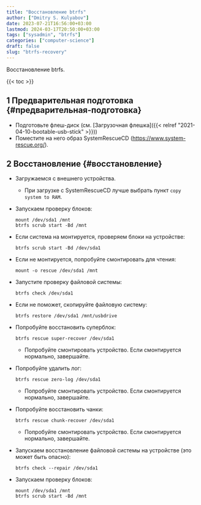 ```yaml
---
title: "Восстановление btrfs"
author: ["Dmitry S. Kulyabov"]
date: 2023-07-21T16:56:00+03:00
lastmod: 2024-03-17T20:50:00+03:00
tags: ["sysadmin", "btrfs"]
categories: ["computer-science"]
draft: false
slug: "btrfs-recovery"
---
```


Восстановление btrfs.

<!--more-->

{{< toc >}}


## <span class="section-num">1</span> Предварительная подготовка {#предварительная-подготовка}

-   Подготовьте флеш-диск (см. [Загрузочная флешка]({{< relref "2021-04-10-bootable-usb-stick" >}}))
-   Поместите на него образ SystemRescueCD (<https://www.system-rescue.org/>).


## <span class="section-num">2</span> Восстановление {#восстановление}

-   Загружаемся с внешнего устройства.
    -   При загрузке с SystemRescueCD лучше выбрать пункт `copy system to RAM`.
-   Запускаем проверку блоков:
    ```shell
    mount /dev/sda1 /mnt
    btrfs scrub start -Bd /mnt
    ```
-   Если система на монтируется, проверяем блоки на устройстве:
    ```shell
    btrfs scrub start -Bd /dev/sda1
    ```
-   Если не монтируется, попробуйте смонтировать для чтения:
    ```shell
    mount -o rescue /dev/sda1 /mnt
    ```
-   Запустите проверку файловой системы:
    ```shell
    btrfs check /dev/sda1
    ```
-   Если не поможет, скопируйте файловую систему:
    ```shell
    btrfs restore /dev/sda1 /mnt/usbdrive
    ```
-   Попробуйте восстановить суперблок:
    ```shell
    btrfs rescue super-recover /dev/sda1
    ```

    -   Попробуйте смонтировать устройство. Если смонтируется нормально, завершайте.
-   Попробуйте удалить лог:
    ```shell
    btrfs rescue zero-log /dev/sda1
    ```

    -   Попробуйте смонтировать устройство. Если смонтируется нормально, завершайте.
-   Попробуйте восстановить чанки:
    ```shell
    btrfs rescue chunk-recover /dev/sda1
    ```

    -   Попробуйте смонтировать устройство. Если смонтируется нормально, завершайте.
-   Запускаем восстановление файловой системы на устройстве (это может быть опасно):
    ```shell
    btrfs check --repair /dev/sda1
    ```
-   Запускаем проверку блоков:
    ```shell
    mount /dev/sda1 /mnt
    btrfs scrub start -Bd /mnt
    ```
